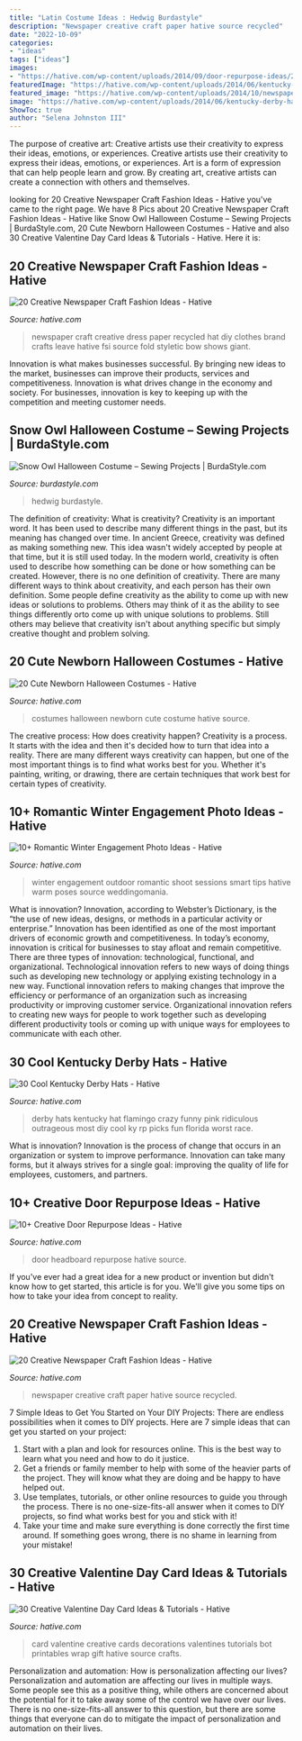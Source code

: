 ```yaml
---
title: "Latin Costume Ideas : Hedwig Burdastyle"
description: "Newspaper creative craft paper hative source recycled"
date: "2022-10-09"
categories:
- "ideas"
tags: ["ideas"]
images:
- "https://hative.com/wp-content/uploads/2014/09/door-repurpose-ideas/2-vintage-headboard.jpg"
featuredImage: "https://hative.com/wp-content/uploads/2014/06/kentucky-derby-hats/7-kentucky-derby-hats.jpg"
featured_image: "https://hative.com/wp-content/uploads/2014/10/newspaper-craft-fashion-ideas/6-creative-newspaper-craft-fashion-ideas.jpg"
image: "https://hative.com/wp-content/uploads/2014/06/kentucky-derby-hats/7-kentucky-derby-hats.jpg"
ShowToc: true
author: "Selena Johnston III"
---
```



The purpose of creative art: Creative artists use their creativity to express their ideas, emotions, or experiences.
Creative artists use their creativity to express their ideas, emotions, or experiences. Art is a form of expression that can help people learn and grow. By creating art, creative artists can create a connection with others and themselves.

	

		
looking for 20 Creative Newspaper Craft Fashion Ideas - Hative you've came to the right page. We have 8 Pics about 20 Creative Newspaper Craft Fashion Ideas - Hative like Snow Owl Halloween Costume – Sewing Projects | BurdaStyle.com, 20 Cute Newborn Halloween Costumes - Hative and also 30 Creative Valentine Day Card Ideas &amp; Tutorials - Hative. Here it is:
		
    
## 20 Creative Newspaper Craft Fashion Ideas - Hative

<img loading=lazy src="https://hative.com/wp-content/uploads/2014/10/newspaper-craft-fashion-ideas/6-creative-newspaper-craft-fashion-ideas.jpg" onerror="this.onerror=null;this.src='https://tse3.mm.bing.net/th?id=OIP.puN1sfQ-oYajQ4_Fnp4ZNgHaMK&amp;pid=15.1';" alt="20 Creative Newspaper Craft Fashion Ideas - Hative">

_Source: hative.com_

>newspaper craft creative dress paper recycled hat diy clothes brand crafts leave hative fsi source fold styletic bow shows giant. 

	

Innovation is what makes businesses successful. By bringing new ideas to the market, businesses can improve their products, services and competitiveness. Innovation is what drives change in the economy and society. For businesses, innovation is key to keeping up with the competition and meeting customer needs.

    
## Snow Owl Halloween Costume – Sewing Projects | BurdaStyle.com

<img loading=lazy src="https://burdastyle-assets.s3.amazonaws.com/project_images/assets/000/235/350/2011_costume_original.jpg?1320602427" onerror="this.onerror=null;this.src='https://tse2.mm.bing.net/th?id=OIP.PeB9UGfDZmySs5BDHRGCmwHaNL&amp;pid=15.1';" alt="Snow Owl Halloween Costume – Sewing Projects | BurdaStyle.com">

_Source: burdastyle.com_

>hedwig burdastyle. 

	

The definition of creativity: What is creativity?
Creativity is an important word. It has been used to describe many different things in the past, but its meaning has changed over time. In ancient Greece, creativity was defined as making something new. This idea wasn't widely accepted by people at that time, but it is still used today. In the modern world, creativity is often used to describe how something can be done or how something can be created. However, there is no one definition of creativity. There are many different ways to think about creativity, and each person has their own definition. Some people define creativity as the ability to come up with new ideas or solutions to problems. Others may think of it as the ability to see things differently orto come up with unique solutions to problems. Still others may believe that creativity isn't about anything specific but simply creative thought and problem solving.

    
## 20 Cute Newborn Halloween Costumes - Hative

<img loading=lazy src="https://hative.com/wp-content/uploads/2014/10/newborn-halloween-costumes/6-newborn-halloween-costume-ideas.jpg" onerror="this.onerror=null;this.src='https://tse1.mm.bing.net/th?id=OIP._VvqnfuEI0Dr06Pg_QtiMgHaKK&amp;pid=15.1';" alt="20 Cute Newborn Halloween Costumes - Hative">

_Source: hative.com_

>costumes halloween newborn cute costume hative source. 

	

The creative process: How does creativity happen?
Creativity is a process. It starts with the idea and then it's decided how to turn that idea into a reality. There are many different ways creativity can happen, but one of the most important things is to find what works best for you. Whether it's painting, writing, or drawing, there are certain techniques that work best for certain types of creativity.

    
## 10+ Romantic Winter Engagement Photo Ideas - Hative

<img loading=lazy src="https://hative.com/wp-content/uploads/2014/11/winter-engagement-photo-ideas/8-winter-engagement-photo-ideas.jpg" onerror="this.onerror=null;this.src='https://tse4.mm.bing.net/th?id=OIP.6dEU46Saaqnl5MT6QloPFQHaLH&amp;pid=15.1';" alt="10+ Romantic Winter Engagement Photo Ideas - Hative">

_Source: hative.com_

>winter engagement outdoor romantic shoot sessions smart tips hative warm poses source weddingomania. 

	

What is innovation?
Innovation, according to Webster’s Dictionary, is the “the use of new ideas, designs, or methods in a particular activity or enterprise.” Innovation has been identified as one of the most important drivers of economic growth and competitiveness. In today’s economy, innovation is critical for businesses to stay afloat and remain competitive. There are three types of innovation: technological, functional, and organizational.
Technological innovation refers to new ways of doing things such as developing new technology or applying existing technology in a new way. Functional innovation refers to making changes that improve the efficiency or performance of an organization such as increasing productivity or improving customer service. Organizational innovation refers to creating new ways for people to work together such as developing different productivity tools or coming up with unique ways for employees to communicate with each other.

    
## 30 Cool Kentucky Derby Hats - Hative

<img loading=lazy src="https://hative.com/wp-content/uploads/2014/06/kentucky-derby-hats/7-kentucky-derby-hats.jpg" onerror="this.onerror=null;this.src='https://tse4.mm.bing.net/th?id=OIP.IANVJXUthWjuD_UNc3vWfgHaLN&amp;pid=15.1';" alt="30 Cool Kentucky Derby Hats - Hative">

_Source: hative.com_

>derby hats kentucky hat flamingo crazy funny pink ridiculous outrageous most diy cool ky rp picks fun florida worst race. 

	

What is innovation?
Innovation is the process of change that occurs in an organization or system to improve performance. Innovation can take many forms, but it always strives for a single goal: improving the quality of life for employees, customers, and partners.

    
## 10+ Creative Door Repurpose Ideas - Hative

<img loading=lazy src="https://hative.com/wp-content/uploads/2014/09/door-repurpose-ideas/2-vintage-headboard.jpg" onerror="this.onerror=null;this.src='https://tse2.mm.bing.net/th?id=OIP.h5YYLsm4N6vpA2SobDuAwQHaJ4&amp;pid=15.1';" alt="10+ Creative Door Repurpose Ideas - Hative">

_Source: hative.com_

>door headboard repurpose hative source. 

	

If you've ever had a great idea for a new product or invention but didn't know how to get started, this article is for you. We'll give you some tips on how to take your idea from concept to reality.

    
## 20 Creative Newspaper Craft Fashion Ideas - Hative

<img loading=lazy src="https://hative.com/wp-content/uploads/2014/10/newspaper-craft-fashion-ideas/14-creative-newspaper-craft-fashion-ideas.jpg" onerror="this.onerror=null;this.src='https://tse1.mm.bing.net/th?id=OIP.LGUML7UIRXT0iilHjTsgxQHaLH&amp;pid=15.1';" alt="20 Creative Newspaper Craft Fashion Ideas - Hative">

_Source: hative.com_

>newspaper creative craft paper hative source recycled. 

	

7 Simple Ideas to Get You Started on Your DIY Projects:
There are endless possibilities when it comes to DIY projects. Here are 7 simple ideas that can get you started on your project:
1. Start with a plan and look for resources online. This is the best way to learn what you need and how to do it justice.
2. Get a friends or family member to help with some of the heavier parts of the project. They will know what they are doing and be happy to have helped out.
3. Use templates, tutorials, or other online resources to guide you through the process. There is no one-size-fits-all answer when it comes to DIY projects, so find what works best for you and stick with it!
4. Take your time and make sure everything is done correctly the first time around. If something goes wrong, there is no shame in learning from your mistake!

    
## 30 Creative Valentine Day Card Ideas &amp; Tutorials - Hative

<img loading=lazy src="https://hative.com/wp-content/uploads/2014/10/valentine-card-ideas/18-valentine-card-ideas.jpg" onerror="this.onerror=null;this.src='https://tse3.mm.bing.net/th?id=OIP.q4TQcFCQEtA37eTCNez9GwHaLH&amp;pid=15.1';" alt="30 Creative Valentine Day Card Ideas &amp; Tutorials - Hative">

_Source: hative.com_

>card valentine creative cards decorations valentines tutorials bot printables wrap gift hative source crafts. 

	

Personalization and automation: How is personalization affecting our lives?
Personalization and automation are affecting our lives in multiple ways. Some people see this as a positive thing, while others are concerned about the potential for it to take away some of the control we have over our lives. There is no one-size-fits-all answer to this question, but there are some things that everyone can do to mitigate the impact of personalization and automation on their lives.

